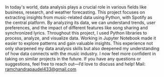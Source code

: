 In today's world, data analysis plays a crucial role in various fields like business, research, and weather forecasting. This project focuses on extracting insights from music-related data using Python, with Spotify as the central platform. By analyzing its data, we can understand trends, user preferences, and the impact of different features like song sharing and synchronized lyrics.
Throughout this project, I used Python libraries to process, analyze, and visualize data. Working in Jupyter Notebook made it easier to explore patterns and gain valuable insights. This experience not only sharpened my data analysis skills but also deepened my understanding of how data connects with the music industry. I now feel more confident in taking on similar projects in the future. If you have any questions or suggestions, feel free to reach out—I’d love to discuss and help!
Mail: ramchandrapaudel433@gmail.com
